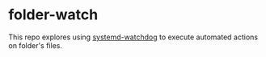# folder-watch
This repo explores using [systemd-watchdog](https://github.com/AaronDMarasco/systemd-watchdog) to execute automated actions on folder's files.

